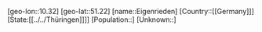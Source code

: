 ﻿---
location: [51.22,10.32]
type: City
tags:
- geo/City


SpocWebEntityId: 29997
isDeleted: false
confidential: public

---
[geo-lon::10.32]
[geo-lat::51.22]
[name::Eigenrieden]
[Country::[[Germany]]]
[State:[[../../Thüringen]]]]
[Population::]
[Unknown::]

